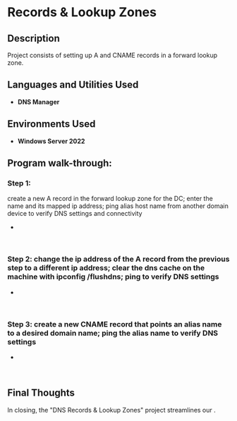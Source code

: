 <h1>Records & Lookup Zones</h1>

<h2>Description</h2>
Project consists of setting up A and CNAME records in a forward lookup zone.
<br />


<h2>Languages and Utilities Used</h2>

- <b>DNS Manager</b> 

<h2>Environments Used </h2>

- <b>Windows Server 2022</b>

<h2>Program walk-through:</h2>

<h3>Step 1:  </h3>
<p> create a new A record in the forward lookup zone for the DC; enter the name and its mapped ip address; ping alias host name from another domain device to verify DNS settings and connectivity </p>

- 

<br>


<h3>Step 2: change the ip address of the A record from the previous step to a different ip address; clear the dns cache on the machine with ipconfig /flushdns; ping to verify DNS settings </h3>
<p></p>

- 

<br>


<h3>Step 3: create a new CNAME record that points an alias name to a desired domain name; ping the alias name to verify DNS settings </h3>
<p></p>

- 

<br>




<h2> Final Thoughts </h2>

<p> In closing, the "DNS Records & Lookup Zones" project streamlines our  .</p>
